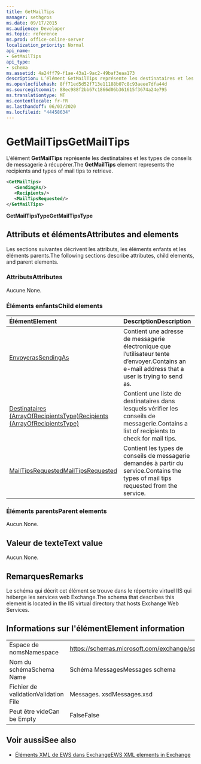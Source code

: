 ```yaml
---
title: GetMailTips
manager: sethgros
ms.date: 09/17/2015
ms.audience: Developer
ms.topic: reference
ms.prod: office-online-server
localization_priority: Normal
api_name:
- GetMailTips
api_type:
- schema
ms.assetid: 4a24ff79-f1ae-43a1-9ac2-49baf3eaa173
description: L’élément GetMailTips représente les destinataires et les types de conseils de messagerie à récupérer.
ms.openlocfilehash: 8ff71ed5d52f713e11188b07c8c93aeee7dfa44d
ms.sourcegitcommit: 88ec988f2bb67c1866d06b361615f3674a24e795
ms.translationtype: MT
ms.contentlocale: fr-FR
ms.lasthandoff: 06/03/2020
ms.locfileid: "44458634"
---
```

# <a name="getmailtips"></a><span data-ttu-id="6aa0c-103">GetMailTips</span><span class="sxs-lookup"><span data-stu-id="6aa0c-103">GetMailTips</span></span>

<span data-ttu-id="6aa0c-104">L’élément **GetMailTips** représente les destinataires et les types de conseils de messagerie à récupérer.</span><span class="sxs-lookup"><span data-stu-id="6aa0c-104">The **GetMailTips** element represents the recipients and types of mail tips to retrieve.</span></span> 
  
```XML
<GetMailTips>
   <SendingAs/>
   <Recipients/>
   <MailTipsRequested/>
</GetMailTips>
```

 <span data-ttu-id="6aa0c-105">**GetMailTipsType**</span><span class="sxs-lookup"><span data-stu-id="6aa0c-105">**GetMailTipsType**</span></span>
## <a name="attributes-and-elements"></a><span data-ttu-id="6aa0c-106">Attributs et éléments</span><span class="sxs-lookup"><span data-stu-id="6aa0c-106">Attributes and elements</span></span>

<span data-ttu-id="6aa0c-107">Les sections suivantes décrivent les attributs, les éléments enfants et les éléments parents.</span><span class="sxs-lookup"><span data-stu-id="6aa0c-107">The following sections describe attributes, child elements, and parent elements.</span></span>
  
### <a name="attributes"></a><span data-ttu-id="6aa0c-108">Attributs</span><span class="sxs-lookup"><span data-stu-id="6aa0c-108">Attributes</span></span>

<span data-ttu-id="6aa0c-109">Aucune.</span><span class="sxs-lookup"><span data-stu-id="6aa0c-109">None.</span></span>
  
### <a name="child-elements"></a><span data-ttu-id="6aa0c-110">Éléments enfants</span><span class="sxs-lookup"><span data-stu-id="6aa0c-110">Child elements</span></span>

|<span data-ttu-id="6aa0c-111">**Élément**</span><span class="sxs-lookup"><span data-stu-id="6aa0c-111">**Element**</span></span>|<span data-ttu-id="6aa0c-112">**Description**</span><span class="sxs-lookup"><span data-stu-id="6aa0c-112">**Description**</span></span>|
|:-----|:-----|
|[<span data-ttu-id="6aa0c-113">Envoyeras</span><span class="sxs-lookup"><span data-stu-id="6aa0c-113">SendingAs</span></span>](sendingas.md) <br/> |<span data-ttu-id="6aa0c-114">Contient une adresse de messagerie électronique que l’utilisateur tente d’envoyer.</span><span class="sxs-lookup"><span data-stu-id="6aa0c-114">Contains an e-mail address that a user is trying to send as.</span></span>  <br/> |
|[<span data-ttu-id="6aa0c-115">Destinataires (ArrayOfRecipientsType)</span><span class="sxs-lookup"><span data-stu-id="6aa0c-115">Recipients (ArrayOfRecipientsType)</span></span>](recipients-arrayofrecipientstype.md) <br/> |<span data-ttu-id="6aa0c-116">Contient une liste de destinataires dans lesquels vérifier les conseils de messagerie.</span><span class="sxs-lookup"><span data-stu-id="6aa0c-116">Contains a list of recipients to check for mail tips.</span></span>  <br/> |
|[<span data-ttu-id="6aa0c-117">MailTipsRequested</span><span class="sxs-lookup"><span data-stu-id="6aa0c-117">MailTipsRequested</span></span>](mailtipsrequested.md) <br/> |<span data-ttu-id="6aa0c-118">Contient les types de conseils de messagerie demandés à partir du service.</span><span class="sxs-lookup"><span data-stu-id="6aa0c-118">Contains the types of mail tips requested from the service.</span></span>  <br/> |
   
### <a name="parent-elements"></a><span data-ttu-id="6aa0c-119">Éléments parents</span><span class="sxs-lookup"><span data-stu-id="6aa0c-119">Parent elements</span></span>

<span data-ttu-id="6aa0c-120">Aucun.</span><span class="sxs-lookup"><span data-stu-id="6aa0c-120">None.</span></span>
  
## <a name="text-value"></a><span data-ttu-id="6aa0c-121">Valeur de texte</span><span class="sxs-lookup"><span data-stu-id="6aa0c-121">Text value</span></span>

<span data-ttu-id="6aa0c-122">Aucun.</span><span class="sxs-lookup"><span data-stu-id="6aa0c-122">None.</span></span>
  
## <a name="remarks"></a><span data-ttu-id="6aa0c-123">Remarques</span><span class="sxs-lookup"><span data-stu-id="6aa0c-123">Remarks</span></span>

<span data-ttu-id="6aa0c-124">Le schéma qui décrit cet élément se trouve dans le répertoire virtuel IIS qui héberge les services web Exchange.</span><span class="sxs-lookup"><span data-stu-id="6aa0c-124">The schema that describes this element is located in the IIS virtual directory that hosts Exchange Web Services.</span></span>
  
## <a name="element-information"></a><span data-ttu-id="6aa0c-125">Informations sur l'élément</span><span class="sxs-lookup"><span data-stu-id="6aa0c-125">Element information</span></span>

|||
|:-----|:-----|
|<span data-ttu-id="6aa0c-126">Espace de noms</span><span class="sxs-lookup"><span data-stu-id="6aa0c-126">Namespace</span></span>  <br/> |https://schemas.microsoft.com/exchange/services/2006/messages  <br/> |
|<span data-ttu-id="6aa0c-127">Nom du schéma</span><span class="sxs-lookup"><span data-stu-id="6aa0c-127">Schema Name</span></span>  <br/> |<span data-ttu-id="6aa0c-128">Schéma Messages</span><span class="sxs-lookup"><span data-stu-id="6aa0c-128">Messages schema</span></span>  <br/> |
|<span data-ttu-id="6aa0c-129">Fichier de validation</span><span class="sxs-lookup"><span data-stu-id="6aa0c-129">Validation File</span></span>  <br/> |<span data-ttu-id="6aa0c-130">Messages. xsd</span><span class="sxs-lookup"><span data-stu-id="6aa0c-130">Messages.xsd</span></span>  <br/> |
|<span data-ttu-id="6aa0c-131">Peut être vide</span><span class="sxs-lookup"><span data-stu-id="6aa0c-131">Can be Empty</span></span>  <br/> |<span data-ttu-id="6aa0c-132">False</span><span class="sxs-lookup"><span data-stu-id="6aa0c-132">False</span></span>  <br/> |
   
## <a name="see-also"></a><span data-ttu-id="6aa0c-133">Voir aussi</span><span class="sxs-lookup"><span data-stu-id="6aa0c-133">See also</span></span>



- [<span data-ttu-id="6aa0c-134">Éléments XML de EWS dans Exchange</span><span class="sxs-lookup"><span data-stu-id="6aa0c-134">EWS XML elements in Exchange</span></span>](ews-xml-elements-in-exchange.md)

